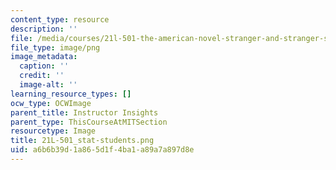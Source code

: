 ```yaml
---
content_type: resource
description: ''
file: /media/courses/21l-501-the-american-novel-stranger-and-stranger-spring-2013/a6b6b39d1a865d1f4ba1a89a7a897d8e_21L-501_stat-students.png
file_type: image/png
image_metadata:
  caption: ''
  credit: ''
  image-alt: ''
learning_resource_types: []
ocw_type: OCWImage
parent_title: Instructor Insights
parent_type: ThisCourseAtMITSection
resourcetype: Image
title: 21L-501_stat-students.png
uid: a6b6b39d-1a86-5d1f-4ba1-a89a7a897d8e
---
```

